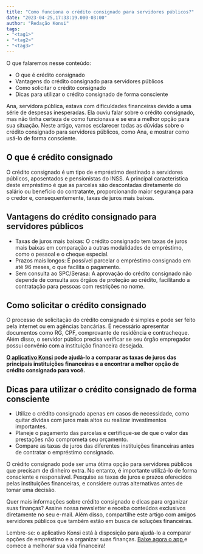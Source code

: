 ```yaml
---
title: "Como funciona o crédito consignado para servidores públicos?"
date: "2023-04-25,17:33:19.000-03:00"
author: "Redação Konsi"
tags:
- "<tag1>"
- "<tag2>"
- "<tag3>"
---
```


<p>O que falaremos nesse conteúdo:</p><ul><li>O que é crédito consignado</li><li>Vantagens do crédito consignado para servidores públicos</li><li>Como solicitar o crédito consignado</li><li>Dicas para utilizar o crédito consignado de forma consciente</li></ul><p>Ana, servidora pública, estava com dificuldades financeiras devido a uma série de despesas inesperadas. Ela ouviu falar sobre o crédito consignado, mas não tinha certeza de como funcionava e se era a melhor opção para sua situação. Neste artigo, vamos esclarecer todas as dúvidas sobre o crédito consignado para servidores públicos, como Ana, e mostrar como usá-lo de forma consciente.</p><h2 id="o-que-%C3%A9-cr%C3%A9dito-consignado">O que é crédito consignado</h2><p>O crédito consignado é um tipo de empréstimo destinado a servidores públicos, aposentados e pensionistas do INSS. A principal característica deste empréstimo é que as parcelas são descontadas diretamente do salário ou benefício do contratante, proporcionando maior segurança para o credor e, consequentemente, taxas de juros mais baixas.</p><h2 id="vantagens-do-cr%C3%A9dito-consignado-para-servidores-p%C3%BAblicos">Vantagens do crédito consignado para servidores públicos</h2><ul><li>Taxas de juros mais baixas: O crédito consignado tem taxas de juros mais baixas em comparação a outras modalidades de empréstimo, como o pessoal e o cheque especial.</li><li>Prazos mais longos: É possível parcelar o empréstimo consignado em até 96 meses, o que facilita o pagamento.</li><li>Sem consulta ao SPC/Serasa: A aprovação do crédito consignado não depende de consulta aos órgãos de proteção ao crédito, facilitando a contratação para pessoas com restrições no nome.</li></ul><h2 id="como-solicitar-o-cr%C3%A9dito-consignado">Como solicitar o crédito consignado</h2><p>O processo de solicitação do crédito consignado é simples e pode ser feito pela internet ou em agências bancárias. É necessário apresentar documentos como RG, CPF, comprovante de residência e contracheque. Além disso, o servidor público precisa verificar se seu órgão empregador possui convênio com a instituição financeira desejada.</p><p><strong><a href=" https://q2kj.adj.st/?adj_t=1075aqga&amp;adj_campaign=site&amp;adj_adgroup=blog&amp;adj_creative=como-funciona-consignado-servidores-publicos">O aplicativo Konsi</a> pode ajudá-lo a comparar as taxas de juros das principais instituições financeiras e a encontrar a melhor opção de crédito consignado para você.</strong></p><h2 id="dicas-para-utilizar-o-cr%C3%A9dito-consignado-de-forma-consciente">Dicas para utilizar o crédito consignado de forma consciente</h2><ul><li>Utilize o crédito consignado apenas em casos de necessidade, como quitar dívidas com juros mais altos ou realizar investimentos importantes.</li><li>Planeje o pagamento das parcelas e certifique-se de que o valor das prestações não comprometa seu orçamento.</li><li>Compare as taxas de juros das diferentes instituições financeiras antes de contratar o empréstimo consignado.</li></ul><p>O crédito consignado pode ser uma ótima opção para servidores públicos que precisam de dinheiro extra. No entanto, é importante utilizá-lo de forma consciente e responsável. Pesquise as taxas de juros e prazos oferecidos pelas instituições financeiras, e considere outras alternativas antes de tomar uma decisão.</p><p>Quer mais informações sobre crédito consignado e dicas para organizar suas finanças? Assine nossa newsletter e receba conteúdos exclusivos diretamente no seu e-mail. Além disso, compartilhe este artigo com amigos servidores públicos que também estão em busca de soluções financeiras.</p><p>Lembre-se: o aplicativo Konsi está à disposição para ajudá-lo a comparar opções de empréstimo e a organizar suas finanças. <a href=" https://q2kj.adj.st/?adj_t=1075aqga&amp;adj_campaign=site&amp;adj_adgroup=blog&amp;adj_creative=como-funciona-consignado-servidores-publicos">Baixe agora o app </a>e comece a melhorar sua vida financeira!<br></p>
